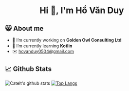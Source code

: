 <h1 align="center">Hi 👋, I'm Hồ Văn Duy</h1>

## 😸 About me
- 🔭 I’m currently working on **Golden Owl Consulting Ltd**
- 🌱 I’m currently learning **Kotlin** <img src="https://user-images.githubusercontent.com/54297602/184573809-b218748c-20fb-4aa6-a3dc-b0409137788e.png" width=16 height=16>
- ✉️ hovanduy0504@gmail.com

## 📈 Github Stats
![Catelt's github stats](https://github-readme-stats.vercel.app/api?username=Catelt&show_icons=true&theme=buefy&show_icons=true&count_private=true)
[![Top Langs](https://github-readme-stats.vercel.app/api/top-langs/?username=Catelt&layout=compact)](https://github.com/anuraghazra/github-readme-stats)
